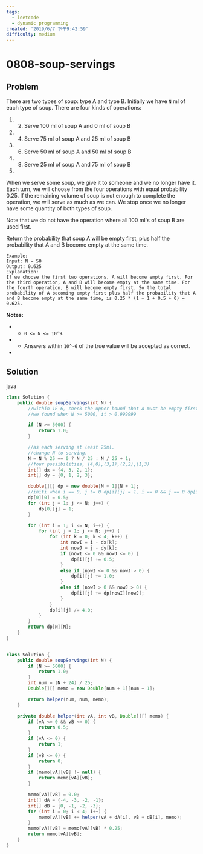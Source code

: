 ```yaml
---
tags:
  - leetcode
  - dynamic programming
created: '2019/6/7 下午9:42:59'
difficulty: medium
---
```


# 0808-soup-servings

## Problem

There are two types of soup: type A and type B. Initially we have `N` ml of each type of soup. There are four kinds of operations:  
  


1. 2. Serve 100 ml of soup A and 0 ml of soup B
3. 4. Serve 75 ml of soup A and 25 ml of soup B
5. 6. Serve 50 ml of soup A and 50 ml of soup B
7. 8. Serve 25 ml of soup A and 75 ml of soup B
9. 
When we serve some soup, we give it to someone and we no longer have it.  Each turn, we will choose from the four operations with equal probability 0.25. If the remaining volume of soup is not enough to complete the operation, we will serve as much as we can.  We stop once we no longer have some quantity of both types of soup.  
  


Note that we do not have the operation where all 100 ml's of soup B are used first.    
  


Return the probability that soup A will be empty first, plus half the probability that A and B become empty at the same time.  
  


```text
Example:
Input: N = 50
Output: 0.625
Explanation: 
If we choose the first two operations, A will become empty first. For the third operation, A and B will become empty at the same time. For the fourth operation, B will become empty first. So the total probability of A becoming empty first plus half the probability that A and B become empty at the same time, is 0.25 * (1 + 1 + 0.5 + 0) = 0.625.

```

**Notes:**  
  


* * `0 <= N <= 10^9`. 
* * Answers within `10^-6` of the true value will be accepted as correct.
* 
## Solution

java

```java
class Solution {
    public double soupServings(int N) {
        //within 1E-6, check the upper bound that A must be empty first.
        //we found when N >= 5000, it > 0.999999

        if (N >= 5000) {
            return 1.0;
        }

        //as each serving at least 25ml.
        //change N to serving.
        N = N % 25 == 0 ? N / 25 : N / 25 + 1;
        //four possibilities, (4,0),(3,1),(2,2),(1,3)
        int[] dx = {4, 3, 2, 1};
        int[] dy = {0, 1, 2, 3};

        double[][] dp = new double[N + 1][N + 1];
        //initi when i == 0, j != 0 dp[i][j] = 1, i == 0 && j == 0 dp[i][j] = 0.5; i != 0 && j == 0
        dp[0][0] = 0.5;
        for (int j = 1; j <= N; j++) {
            dp[0][j] = 1;
        }

        for (int i = 1; i <= N; i++) {
            for (int j = 1; j <= N; j++) {
                for (int k = 0; k < 4; k++) {
                    int nowI = i - dx[k];
                    int nowJ = j - dy[k];
                    if (nowI <= 0 && nowJ <= 0) {
                        dp[i][j] += 0.5;
                    }
                    else if (nowI <= 0 && nowJ > 0) {
                        dp[i][j] += 1.0;
                    }
                    else if (nowI > 0 && nowJ > 0) {
                        dp[i][j] += dp[nowI][nowJ];
                    }
                }
                dp[i][j] /= 4.0;
            }
        }
        return dp[N][N];
    }
}
​
```

```java
class Solution {
    public double soupServings(int N) {
        if (N >= 5000) {
            return 1.0;
        }
        int num = (N + 24) / 25;
        Double[][] memo = new Double[num + 1][num + 1];

        return helper(num, num, memo);
    }

    private double helper(int vA, int vB, Double[][] memo) {
        if (vA <= 0 && vB <= 0) {
            return 0.5;
        }
        if (vA <= 0) {
            return 1;
        }
        if (vB <= 0) {
            return 0;
        }
        if (memo[vA][vB] != null) {
            return memo[vA][vB];
        }

        memo[vA][vB] = 0.0;
        int[] dA = {-4, -3, -2, -1};
        int[] dB = {0, -1, -2, -3};
        for (int i = 0; i < 4; i++) {
            memo[vA][vB] += helper(vA + dA[i], vB + dB[i], memo);
        }
        memo[vA][vB] = memo[vA][vB] * 0.25;
        return memo[vA][vB];
    }
}
​
```

